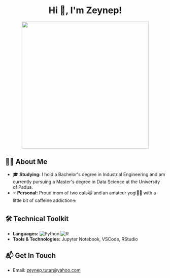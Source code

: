 <h1 align="center">Hi 👋, I'm Zeynep!</h1>

<div align="center">
  <img src="https://y.yarn.co/66c93a76-fab6-4596-ae80-5d4186c89e7f_text.gif" width="400" />
</div>

## 👩‍💻 About Me
- 🎓 **Studying:** I hold a Bachelor's degree in Industrial Engineering and am currently pursuing a Master's degree in Data Science at the University of Padua.
- ⭐️ **Personal:** Proud mom of two cats🐱 and an amateur yogi🧘‍♀️ with a little bit of caffeine addiction☕️

## 🛠️ Technical Toolkit
- **Languages:** ![Python](https://img.shields.io/badge/python-3670A0?style=for-the-badge&logo=python&logoColor=ffdd54) ![R](https://img.shields.io/badge/r-%23276DC3.svg?style=for-the-badge&logo=r&logoColor=white)
- **Tools & Technologies:** Jupyter Notebook, VSCode, RStudio

## 📬 Get In Touch
- Email: zeynep.tutar@yahoo.com

